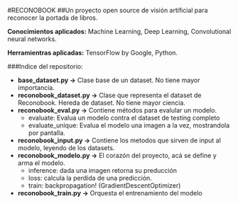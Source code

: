 #RECONOBOOK
##Un proyecto open source de visión artificial para reconocer la portada de libros.

**Conocimientos aplicados:** Machine Learning, Deep Learning, Convolutional neural networks.

**Herramientras aplicadas:** TensorFlow by Google, Python.


###Indice del repositorio:
- **base_dataset.py ->** Clase base de un dataset. No tiene mayor importancia.
- **reconobook_dataset.py ->** Clase que representa el dataset de Reconobook. Hereda de dataset. No tiene mayor ciencia.
- **reconobook_eval.py ->** Contiene métodos para evalular un modelo.
  - evaluate: Evalua un modelo contra el dataset de testing completo
  - evaluate_unique: Evalua el modelo una imagen a la vez, mostrandola por pantalla.
- **reconobook_input.py ->** Contiene los metodos que sirven de input al modelo, leyendo de los datasets.
- **reconobook_modelo.py ->** El corazón del proyecto, acá se define y arma el modelo.
  - inference: dada una imagen retorna su preducción
  - loss: calcula la perdida de una predicción.
  - train: backpropagation! (GradientDescentOptimizer)
- **reconobook_train.py ->** Orquesta el entrenamiento del modelo




